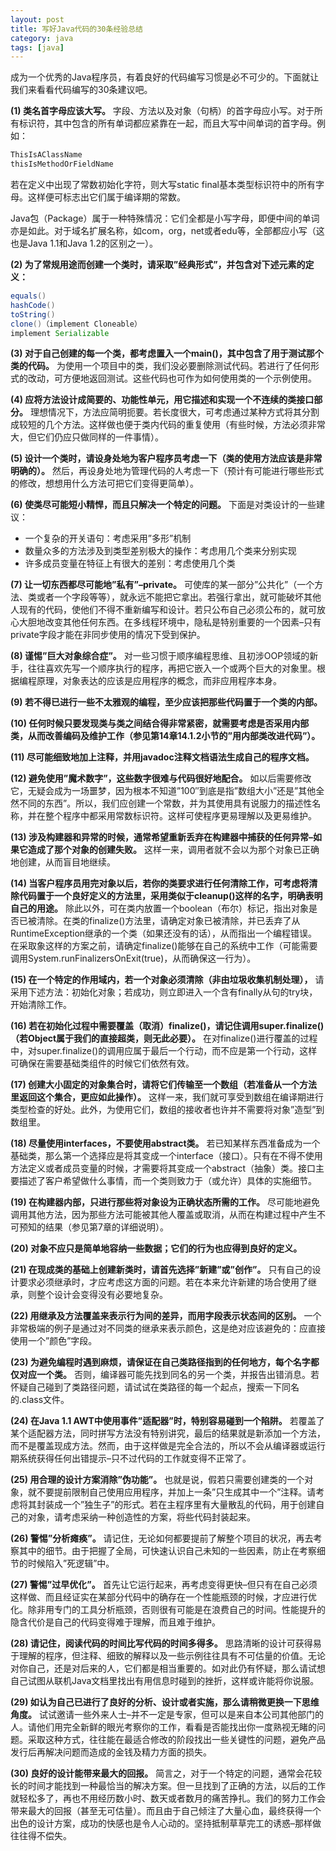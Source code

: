 ```yaml
---
layout: post
title: 写好Java代码的30条经验总结
category: java
tags: [java]
---
```


成为一个优秀的Java程序员，有着良好的代码编写习惯是必不可少的。下面就让我们来看看代码编写的30条建议吧。

**(1) 类名首字母应该大写。** 字段、方法以及对象（句柄）的首字母应小写。对于所有标识符，其中包含的所有单词都应紧靠在一起，而且大写中间单词的首字母。例如：

```java
ThisIsAClassName
thisIsMethodOrFieldName
```

若在定义中出现了常数初始化字符，则大写static final基本类型标识符中的所有字母。这样便可标志出它们属于编译期的常数。

Java包（Package）属于一种特殊情况：它们全都是小写字母，即便中间的单词亦是如此。对于域名扩展名称，如com，org，net或者edu等，全部都应小写（这也是Java 1.1和Java 1.2的区别之一）。

**(2) 为了常规用途而创建一个类时，请采取”经典形式”，并包含对下述元素的定义：**

```java
equals()  
hashCode()  
toString()  
clone()（implement Cloneable）  
implement Serializable
```

**(3) 对于自己创建的每一个类，都考虑置入一个main()，其中包含了用于测试那个类的代码。** 为使用一个项目中的类，我们没必要删除测试代码。若进行了任何形式的改动，可方便地返回测试。这些代码也可作为如何使用类的一个示例使用。

**(4) 应将方法设计成简要的、功能性单元，用它描述和实现一个不连续的类接口部分。** 理想情况下，方法应简明扼要。若长度很大，可考虑通过某种方式将其分割成较短的几个方法。这样做也便于类内代码的重复使用（有些时候，方法必须非常大，但它们仍应只做同样的一件事情）。

**(5) 设计一个类时，请设身处地为客户程序员考虑一下（类的使用方法应该是非常明确的）。** 然后，再设身处地为管理代码的人考虑一下（预计有可能进行哪些形式的修改，想想用什么方法可把它们变得更简单）。

**(6) 使类尽可能短小精悍，而且只解决一个特定的问题。** 下面是对类设计的一些建议：

*   一个复杂的开关语句：考虑采用”多形”机制
*   数量众多的方法涉及到类型差别极大的操作：考虑用几个类来分别实现
*   许多成员变量在特征上有很大的差别：考虑使用几个类

**(7) 让一切东西都尽可能地”私有”–private。** 可使库的某一部分”公共化”（一个方法、类或者一个字段等等），就永远不能把它拿出。若强行拿出，就可能破坏其他人现有的代码，使他们不得不重新编写和设计。若只公布自己必须公布的，就可放心大胆地改变其他任何东西。在多线程环境中，隐私是特别重要的一个因素–只有private字段才能在非同步使用的情况下受到保护。

**(8) 谨惕”巨大对象综合症”。** 对一些习惯于顺序编程思维、且初涉OOP领域的新手，往往喜欢先写一个顺序执行的程序，再把它嵌入一个或两个巨大的对象里。根据编程原理，对象表达的应该是应用程序的概念，而非应用程序本身。

**(9) 若不得已进行一些不太雅观的编程，至少应该把那些代码置于一个类的内部。**

**(10) 任何时候只要发现类与类之间结合得非常紧密，就需要考虑是否采用内部类，从而改善编码及维护工作（参见第14章14.1.2小节的”用内部类改进代码”）。**

**(11) 尽可能细致地加上注释，并用javadoc注释文档语法生成自己的程序文档。**

**(12) 避免使用”魔术数字”，这些数字很难与代码很好地配合。** 如以后需要修改它，无疑会成为一场噩梦，因为根本不知道”100″到底是指”数组大小”还是”其他全然不同的东西”。所以，我们应创建一个常数，并为其使用具有说服力的描述性名称，并在整个程序中都采用常数标识符。这样可使程序更易理解以及更易维护。

**(13) 涉及构建器和异常的时候，通常希望重新丢弃在构建器中捕获的任何异常–如果它造成了那个对象的创建失败。** 这样一来，调用者就不会以为那个对象已正确地创建，从而盲目地继续。

**(14) 当客户程序员用完对象以后，若你的类要求进行任何清除工作，可考虑将清除代码置于一个良好定义的方法里，采用类似于cleanup()这样的名字，明确表明自己的用途。** 除此以外，可在类内放置一个boolean（布尔）标记，指出对象是否已被清除。在类的finalize()方法里，请确定对象已被清除，并已丢弃了从RuntimeException继承的一个类（如果还没有的话），从而指出一个编程错误。在采取象这样的方案之前，请确定finalize()能够在自己的系统中工作（可能需要调用System.runFinalizersOnExit(true)，从而确保这一行为）。

**(15) 在一个特定的作用域内，若一个对象必须清除（非由垃圾收集机制处理），** 请采用下述方法：初始化对象；若成功，则立即进入一个含有finally从句的try块，开始清除工作。

**(16) 若在初始化过程中需要覆盖（取消）finalize()，请记住调用super.finalize()（若Object属于我们的直接超类，则无此必要）。** 在对finalize()进行覆盖的过程中，对super.finalize()的调用应属于最后一个行动，而不应是第一个行动，这样可确保在需要基础类组件的时候它们依然有效。

**(17) 创建大小固定的对象集合时，请将它们传输至一个数组（若准备从一个方法里返回这个集合，更应如此操作）。** 这样一来，我们就可享受到数组在编译期进行类型检查的好处。此外，为使用它们，数组的接收者也许并不需要将对象”造型”到数组里。

**(18) 尽量使用interfaces，不要使用abstract类。** 若已知某样东西准备成为一个基础类，那么第一个选择应是将其变成一个interface（接口）。只有在不得不使用方法定义或者成员变量的时候，才需要将其变成一个abstract（抽象）类。接口主要描述了客户希望做什么事情，而一个类则致力于（或允许）具体的实施细节。

**(19) 在构建器内部，只进行那些将对象设为正确状态所需的工作。** 尽可能地避免调用其他方法，因为那些方法可能被其他人覆盖或取消，从而在构建过程中产生不可预知的结果（参见第7章的详细说明）。

**(20) 对象不应只是简单地容纳一些数据；它们的行为也应得到良好的定义。**

**(21) 在现成类的基础上创建新类时，请首先选择”新建”或”创作”。** 只有自己的设计要求必须继承时，才应考虑这方面的问题。若在本来允许新建的场合使用了继承，则整个设计会变得没有必要地复杂。

**(22) 用继承及方法覆盖来表示行为间的差异，而用字段表示状态间的区别。** 一个非常极端的例子是通过对不同类的继承来表示颜色，这是绝对应该避免的：应直接使用一个”颜色”字段。

**(23) 为避免编程时遇到麻烦，请保证在自己类路径指到的任何地方，每个名字都仅对应一个类。** 否则，编译器可能先找到同名的另一个类，并报告出错消息。若怀疑自己碰到了类路径问题，请试试在类路径的每一个起点，搜索一下同名的.class文件。

**(24) 在Java 1.1 AWT中使用事件”适配器”时，特别容易碰到一个陷阱。** 若覆盖了某个适配器方法，同时拼写方法没有特别讲究，最后的结果就是新添加一个方法，而不是覆盖现成方法。然而，由于这样做是完全合法的，所以不会从编译器或运行期系统获得任何出错提示–只不过代码的工作就变得不正常了。

**(25) 用合理的设计方案消除”伪功能”。** 也就是说，假若只需要创建类的一个对象，就不要提前限制自己使用应用程序，并加上一条”只生成其中一个”注释。请考虑将其封装成一个”独生子”的形式。若在主程序里有大量散乱的代码，用于创建自己的对象，请考虑采纳一种创造性的方案，将些代码封装起来。

**(26) 警惕”分析瘫痪”。** 请记住，无论如何都要提前了解整个项目的状况，再去考察其中的细节。由于把握了全局，可快速认识自己未知的一些因素，防止在考察细节的时候陷入”死逻辑”中。

**(27) 警惕”过早优化”。** 首先让它运行起来，再考虑变得更快–但只有在自己必须这样做、而且经证实在某部分代码中的确存在一个性能瓶颈的时候，才应进行优化。除非用专门的工具分析瓶颈，否则很有可能是在浪费自己的时间。性能提升的隐含代价是自己的代码变得难于理解，而且难于维护。

**(28) 请记住，阅读代码的时间比写代码的时间多得多。** 思路清晰的设计可获得易于理解的程序，但注释、细致的解释以及一些示例往往具有不可估量的价值。无论对你自己，还是对后来的人，它们都是相当重要的。如对此仍有怀疑，那么请试想自己试图从联机Java文档里找出有用信息时碰到的挫折，这样或许能将你说服。

**(29) 如认为自己已进行了良好的分析、设计或者实施，那么请稍微更换一下思维角度。** 试试邀请一些外来人士–并不一定是专家，但可以是来自本公司其他部门的人。请他们用完全新鲜的眼光考察你的工作，看看是否能找出你一度熟视无睹的问题。采取这种方式，往往能在最适合修改的阶段找出一些关键性的问题，避免产品发行后再解决问题而造成的金钱及精力方面的损失。

**(30) 良好的设计能带来最大的回报。** 简言之，对于一个特定的问题，通常会花较长的时间才能找到一种最恰当的解决方案。但一旦找到了正确的方法，以后的工作就轻松多了，再也不用经历数小时、数天或者数月的痛苦挣扎。我们的努力工作会带来最大的回报（甚至无可估量）。而且由于自己倾注了大量心血，最终获得一个出色的设计方案，成功的快感也是令人心动的。坚持抵制草草完工的诱惑–那样做往往得不偿失。
